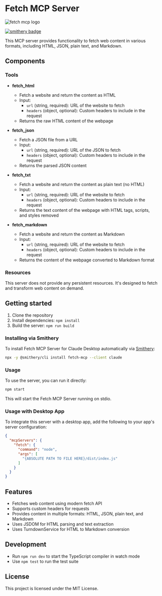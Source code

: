 # Fetch MCP Server

![fetch mcp logo](logo.jpg)

[![smithery badge](https://smithery.ai/badge/fetch-mcp)](https://smithery.ai/server/fetch-mcp)

This MCP server provides functionality to fetch web content in various formats, including HTML, JSON, plain text, and Markdown.

## Components

### Tools

- **fetch_html**
  - Fetch a website and return the content as HTML
  - Input:
    - `url` (string, required): URL of the website to fetch
    - `headers` (object, optional): Custom headers to include in the request
  - Returns the raw HTML content of the webpage

- **fetch_json**
  - Fetch a JSON file from a URL
  - Input:
    - `url` (string, required): URL of the JSON to fetch
    - `headers` (object, optional): Custom headers to include in the request
  - Returns the parsed JSON content

- **fetch_txt**
  - Fetch a website and return the content as plain text (no HTML)
  - Input:
    - `url` (string, required): URL of the website to fetch
    - `headers` (object, optional): Custom headers to include in the request
  - Returns the text content of the webpage with HTML tags, scripts, and styles removed

- **fetch_markdown**
  - Fetch a website and return the content as Markdown
  - Input:
    - `url` (string, required): URL of the website to fetch
    - `headers` (object, optional): Custom headers to include in the request
  - Returns the content of the webpage converted to Markdown format

### Resources

This server does not provide any persistent resources. It's designed to fetch and transform web content on demand.

## Getting started

1. Clone the repository
2. Install dependencies: `npm install`
3. Build the server: `npm run build`

### Installing via Smithery

To install Fetch MCP Server for Claude Desktop automatically via [Smithery](https://smithery.ai/server/fetch-mcp):

```bash
npx -y @smithery/cli install fetch-mcp --client claude
```

### Usage

To use the server, you can run it directly:

```bash
npm start
```

This will start the Fetch MCP Server running on stdio.

### Usage with Desktop App

To integrate this server with a desktop app, add the following to your app's server configuration:

```json
{
  "mcpServers": {
    "fetch": {
      "command": "node",
      "args": [
        "{ABSOLUTE PATH TO FILE HERE}/dist/index.js"
      ]
    }
  }
}
```

## Features

- Fetches web content using modern fetch API
- Supports custom headers for requests
- Provides content in multiple formats: HTML, JSON, plain text, and Markdown
- Uses JSDOM for HTML parsing and text extraction
- Uses TurndownService for HTML to Markdown conversion

## Development

- Run `npm run dev` to start the TypeScript compiler in watch mode
- Use `npm test` to run the test suite

## License

This project is licensed under the MIT License.
